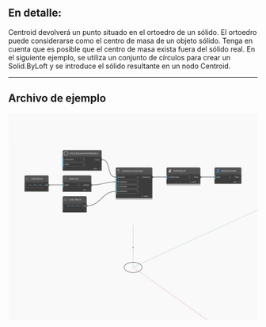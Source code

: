 ## En detalle:
Centroid devolverá un punto situado en el ortoedro de un sólido. El ortoedro puede considerarse como el centro de masa de un objeto sólido. Tenga en cuenta que es posible que el centro de masa exista fuera del sólido real. En el siguiente ejemplo, se utiliza un conjunto de círculos para crear un Solid.ByLoft y se introduce el sólido resultante en un nodo Centroid.
___
## Archivo de ejemplo

![Centroid](./Autodesk.DesignScript.Geometry.Solid.Centroid_img.jpg)

